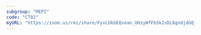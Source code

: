 ```yaml
---
subgroup: "MEPI"
code: "CT02"
myURL: "https://zoom.us/rec/share/FyxLUkbEQvean_UHzyWfFbSk2sDL8gndjdGQj-Hw0Oi2MslssmmWJ1XqC7ksSs74.kkQEbCJY-1xxHlzh"
---
```

